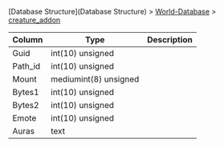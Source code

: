 [Database Structure](Database Structure) > [World-Database](World-Database) > [creature_addon](creature_addon)

Column | Type | Description
--- | --- | ---
Guid | int(10) unsigned | 
Path_id | int(10) unsigned | 
Mount | mediumint(8) unsigned | 
Bytes1 | int(10) unsigned | 
Bytes2 | int(10) unsigned | 
Emote | int(10) unsigned | 
Auras | text | 
